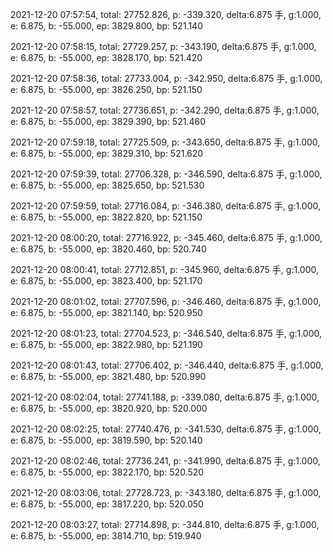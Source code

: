 2021-12-20 07:57:54, total: 27752.826, p: -339.320, delta:6.875 手, g:1.000, e: 6.875, b: -55.000, ep: 3829.800, bp: 521.140

2021-12-20 07:58:15, total: 27729.257, p: -343.190, delta:6.875 手, g:1.000, e: 6.875, b: -55.000, ep: 3828.170, bp: 521.420

2021-12-20 07:58:36, total: 27733.004, p: -342.950, delta:6.875 手, g:1.000, e: 6.875, b: -55.000, ep: 3826.250, bp: 521.150

2021-12-20 07:58:57, total: 27736.651, p: -342.290, delta:6.875 手, g:1.000, e: 6.875, b: -55.000, ep: 3829.390, bp: 521.460

2021-12-20 07:59:18, total: 27725.509, p: -343.650, delta:6.875 手, g:1.000, e: 6.875, b: -55.000, ep: 3829.310, bp: 521.620

2021-12-20 07:59:39, total: 27706.328, p: -346.590, delta:6.875 手, g:1.000, e: 6.875, b: -55.000, ep: 3825.650, bp: 521.530

2021-12-20 07:59:59, total: 27716.084, p: -346.380, delta:6.875 手, g:1.000, e: 6.875, b: -55.000, ep: 3822.820, bp: 521.150

2021-12-20 08:00:20, total: 27716.922, p: -345.460, delta:6.875 手, g:1.000, e: 6.875, b: -55.000, ep: 3820.460, bp: 520.740

2021-12-20 08:00:41, total: 27712.851, p: -345.960, delta:6.875 手, g:1.000, e: 6.875, b: -55.000, ep: 3823.400, bp: 521.170

2021-12-20 08:01:02, total: 27707.596, p: -346.460, delta:6.875 手, g:1.000, e: 6.875, b: -55.000, ep: 3821.140, bp: 520.950

2021-12-20 08:01:23, total: 27704.523, p: -346.540, delta:6.875 手, g:1.000, e: 6.875, b: -55.000, ep: 3822.980, bp: 521.190

2021-12-20 08:01:43, total: 27706.402, p: -346.440, delta:6.875 手, g:1.000, e: 6.875, b: -55.000, ep: 3821.480, bp: 520.990

2021-12-20 08:02:04, total: 27741.188, p: -339.080, delta:6.875 手, g:1.000, e: 6.875, b: -55.000, ep: 3820.920, bp: 520.000

2021-12-20 08:02:25, total: 27740.476, p: -341.530, delta:6.875 手, g:1.000, e: 6.875, b: -55.000, ep: 3819.590, bp: 520.140

2021-12-20 08:02:46, total: 27736.241, p: -341.990, delta:6.875 手, g:1.000, e: 6.875, b: -55.000, ep: 3822.170, bp: 520.520

2021-12-20 08:03:06, total: 27728.723, p: -343.180, delta:6.875 手, g:1.000, e: 6.875, b: -55.000, ep: 3817.220, bp: 520.050

2021-12-20 08:03:27, total: 27714.898, p: -344.810, delta:6.875 手, g:1.000, e: 6.875, b: -55.000, ep: 3814.710, bp: 519.940